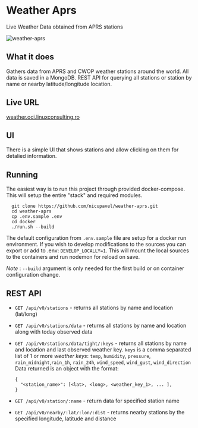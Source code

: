 
# Weather Aprs
Live Weather Data obtained from APRS stations

![weather-aprs](https://user-images.githubusercontent.com/1650801/148747243-a81ec086-5eb3-473c-baa2-c46300654ae1.png)

## What it does

Gathers data from APRS and CWOP weather stations around the world. All data is saved in a MongoDB. REST API for
querying all stations or station by name or nearby latitude/longitude location. 

## Live URL
[weather.oci.linuxconsulting.ro](http://weather.oci.linuxconsulting.ro)

## UI
There is a simple UI that shows stations and allow clicking on them for detalied information.

## Running
The easiest way is to run this project through provided docker-compose. This will setup the entire "stack" and required modules.

      git clone https://github.com/nicupavel/weather-aprs.git
      cd weather-aprs
      cp .env.sample .env
      cd docker
      ./run.sh --build

The default configuration from ```.env.sample``` file are setup for a docker run environment. If you wish to develop modifications to the sources
you can export or add to .env: ```DEVELOP_LOCALLY=1```. This will mount the local sources to the containers and run nodemon for reload on save.

 *Note* : `--build` argument is only needed for the first build or on container configuration change.

## REST API

- ```GET /api/v0/stations``` - returns all stations by name and location (lat/long)
- ```GET /api/v0/stations/data``` - returns all stations by name and location along with today observed data
- ```GET /api/v0/stations/data/tight/:keys``` - returns all stations by name and location and last observed weather key.
```keys``` is a comma separated list of 1 or more *weather keys*:
```temp```, ```humidity```, ```pressure```, ```rain_midnight```,```rain_1h```, ```rain_24h```, ```wind_speed```, ```wind_gust```, ```wind_direction```
Data returned is an object with the format:

      {
        "<station_name>": [<lat>, <long>, <weather_key_1>, ... ],
      }


- ```GET /api/v0/station/:name``` - return data for specified station name
- ```GET /api/v0/nearby/:lat/:lon/:dist``` - returns nearby stations by the specified longitude, latitude and distance
